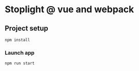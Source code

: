 # Stoplight @ vue and webpack

## Project setup
```
npm install
```

### Launch app
```
npm run start
```